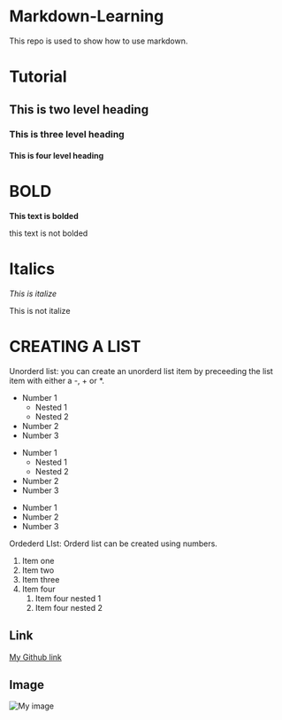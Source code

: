 # Markdown-Learning
This repo is used to show how to use markdown.

# Tutorial
## This is two level heading
### This is three level heading
#### This is four level heading

# BOLD

**This text is bolded**

this text is not bolded

# Italics
_This is italize_

This is not italize

# CREATING A LIST

Unorderd list: you can create an unorderd list item by preceeding the list item with either a -, + or *.

+ Number 1
   + Nested 1
   + Nested 2
+ Number 2
+ Number 3

- Number 1
   - Nested 1
   - Nested 2
- Number 2
- Number 3

* Number 1
* Number 2
* Number 3

Ordederd LIst: Orderd list can be created using numbers.

1. Item one
2. Item two
3. Item three
4. Item four
   1. Item four nested 1
   2. Item four nested 2
  
## Link

[My Github link](https://github.com/Auwal007)

## Image

![My image](C:\Users\Dell\Desktop\mhh.jpg)
